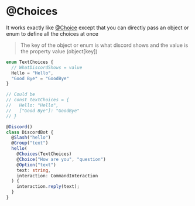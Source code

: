 # @Choices
It works exactly like [@Choice](/discord.ts/decorators/choice) except that you can directly pass an object or enum to define all the choices at once

> The key of the object or enum is what discord shows and the value is the property value (object[key])

```ts
enum TextChoices {
  // WhatDiscordShows = value
  Hello = "Hello",
  "Good Bye" = "GoodBye"
}

// Could be
// const textChoices = {
//   Hello: "Hello",
//   ["Good Bye"]: "GoodBye"
// }

@Discord()
class DiscordBot {
  @Slash("hello")
  @Group("text")
  hello(
    @Choices(TextChoices)
    @Choice("How are you", "question")
    @Option("text")
    text: string,
    interaction: CommandInteraction
  ) {
    interaction.reply(text);
  }
}
```
